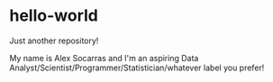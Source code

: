 # hello-world
Just another repository!

My name is Alex Socarras and I'm an aspiring Data Analyst/Scientist/Programmer/Statistician/whatever label you prefer!

